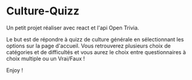 # Culture-Quizz

Un petit projet réaliser avec react et l'api Open Trivia.

Le but est de répondre à quizz de culture générale en sélectionnant les options sur la page d'accueil.
Vous retrouverez plusieurs choix de catégories et de difficultés et vous aurez le choix entre questionnaires à choix multiple ou un Vrai/Faux !

Enjoy !
